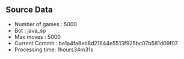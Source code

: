 ## Source Data
* Number of games : 5000
* Bot : java_sp
* Max moves : 5000
* Current Commit : be1a4fa8eb8d21644e5513f925bc07b581d09f07
* Processing time: 1hours34m31s
